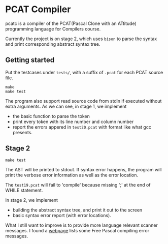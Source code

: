# PCAT Compiler

pcatc is a compiler of the PCAT(Pascal Clone with an ATtitude) programming language for Compilers course.

Currently the project is on stage 2, which uses `bison` to parse the syntax and print corresponding abstract syntax tree.

## Getting started
Put the testcases under `tests/`, with a suffix of `.pcat` for each PCAT source file.
```
make
make test
```
The program also support read source code from stdin if executed without extra arguments.
As we can see, in stage 1, we implement
- the basic function to parse the token
- print every token with its line number and column number
- report the errors appered in `test20.pcat` with format like what gcc presents.

## Stage 2
```
make test
```
The AST will be printed to stdout. If syntax error happens, the program will print the verbose error information as well as the error location.

The `test19.pcat` will fail to 'compile' because missing ';' at the end of WHILE statement.

In stage 2, we implement
- building the abstract syntax tree, and print it out to the screen
- basic syntax error report (with error locations).

What I still want to improve is to provide more language relevant scanner messages. I found a [webpage](https://www.freepascal.org/docs-html/user/userse61.html) lists some Free Pascal compiling error messages.